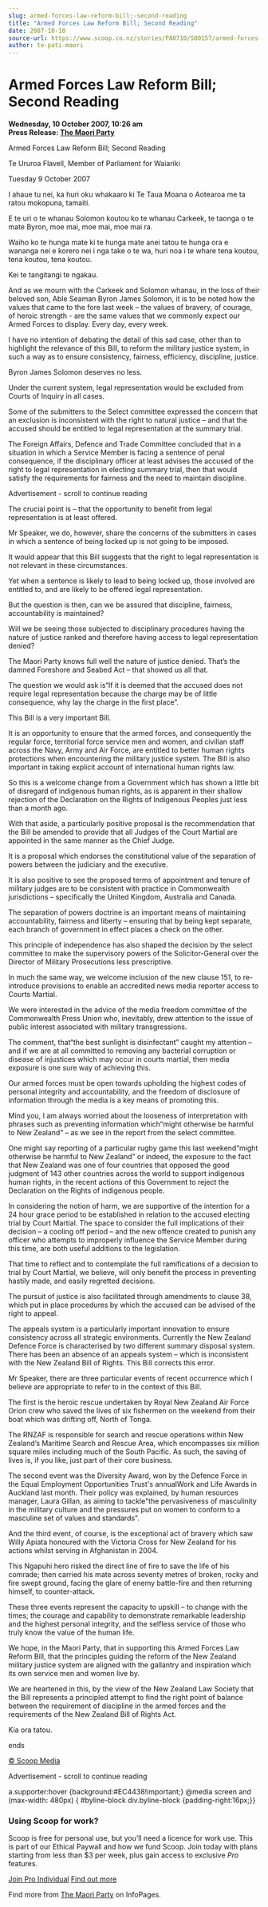 ```yaml
---
slug: armed-forces-law-reform-bill;-second-reading
title: "Armed Forces Law Reform Bill; Second Reading"
date: 2007-10-10
source-url: https://www.scoop.co.nz/stories/PA0710/S00157/armed-forces-law-reform-bill-second-reading.htm
author: te-pati-maori
---
```

Armed Forces Law Reform Bill; Second Reading
============================================

**Wednesday, 10 October 2007, 10:26 am**  
**Press Release: [The Maori Party](https://info.scoop.co.nz/The_Maori_Party)**

Armed Forces Law Reform Bill; Second Reading

Te Ururoa Flavell, Member of Parliament for Waiariki

Tuesday 9 October 2007

I ahaue tu nei, ka huri oku whakaaro ki Te Taua Moana o Aotearoa me ta ratou mokopuna, tamaiti.

E te uri o te whanau Solomon koutou ko te whanau Carkeek, te taonga o te mate Byron, moe mai, moe mai, moe mai ra.

Waiho ko te hunga mate ki te hunga mate anei tatou te hunga ora e wananga nei e korero nei i nga take o te wa, huri noa i te whare tena koutou, tena koutou, tena koutou.

Kei te tangitangi te ngakau.

And as we mourn with the Carkeek and Solomon whanau, in the loss of their beloved son, Able Seaman Byron James Solomon, it is to be noted how the values that came to the fore last week – the values of bravery, of courage, of heroic strength - are the same values that we commonly expect our Armed Forces to display. Every day, every week.

I have no intention of debating the detail of this sad case, other than to highlight the relevance of this Bill, to reform the military justice system, in such a way as to ensure consistency, fairness, efficiency, discipline, justice.

Byron James Solomon deserves no less.

Under the current system, legal representation would be excluded from Courts of Inquiry in all cases.

Some of the submitters to the Select committee expressed the concern that an exclusion is inconsistent with the right to natural justice – and that the accused should be entitled to legal representation at the summary trial.

The Foreign Affairs, Defence and Trade Committee concluded that in a situation in which a Service Member is facing a sentence of penal consequence, if the disciplinary officer at least advises the accused of the right to legal representation in electing summary trial, then that would satisfy the requirements for fairness and the need to maintain discipline.

Advertisement - scroll to continue reading





The crucial point is – that the opportunity to benefit from legal representation is at least offered.

Mr Speaker, we do, however, share the concerns of the submitters in cases in which a sentence of being locked up is not going to be imposed.

It would appear that this Bill suggests that the right to legal representation is not relevant in these circumstances.

Yet when a sentence is likely to lead to being locked up, those involved are entitled to, and are likely to be offered legal representation.

But the question is then, can we be assured that discipline, fairness, accountability is maintained?

Will we be seeing those subjected to disciplinary procedures having the nature of justice ranked and therefore having access to legal representation denied?

The Maori Party knows full well the nature of justice denied. That’s the damned Foreshore and Seabed Act – that showed us all that.

The question we would ask is“If it is deemed that the accused does not require legal representation because the charge may be of little consequence, why lay the charge in the first place”.

This Bill is a very important Bill.

It is an opportunity to ensure that the armed forces, and consequently the regular force, territorial force service men and women, and civilian staff across the Navy, Army and Air Force, are entitled to better human rights protections when encountering the military justice system. The Bill is also important in taking explicit account of international human rights law.

So this is a welcome change from a Government which has shown a little bit of disregard of indigenous human rights, as is apparent in their shallow rejection of the Declaration on the Rights of Indigenous Peoples just less than a month ago.

With that aside, a particularly positive proposal is the recommendation that the Bill be amended to provide that all Judges of the Court Martial are appointed in the same manner as the Chief Judge.

It is a proposal which endorses the constitutional value of the separation of powers between the judiciary and the executive.

It is also positive to see the proposed terms of appointment and tenure of military judges are to be consistent with practice in Commonwealth jurisdictions – specifically the United Kingdom, Australia and Canada.

The separation of powers doctrine is an important means of maintaining accountability, fairness and liberty – ensuring that by being kept separate, each branch of government in effect places a check on the other.

This principle of independence has also shaped the decision by the select committee to make the supervisory powers of the Solicitor-General over the Director of Military Prosecutions less prescriptive.

In much the same way, we welcome inclusion of the new clause 151, to re-introduce provisions to enable an accredited news media reporter access to Courts Martial.

We were interested in the advice of the media freedom committee of the Commonwealth Press Union who, inevitably, drew attention to the issue of public interest associated with military transgressions.

The comment, that“the best sunlight is disinfectant” caught my attention – and if we are at all committed to removing any bacterial corruption or disease of injustices which may occur in courts martial, then media exposure is one sure way of achieving this.

Our armed forces must be open towards upholding the highest codes of personal integrity and accountability, and the freedom of disclosure of information through the media is a key means of promoting this.

Mind you, I am always worried about the looseness of interpretation with phrases such as preventing information which“might otherwise be harmful to New Zealand” – as we see in the report from the select committee.

One might say reporting of a particular rugby game this last weekend“might otherwise be harmful to New Zealand” or indeed, the exposure to the fact that New Zealand was one of four countries that opposed the good judgment of 143 other countries across the world to support indigenous human rights, in the recent actions of this Government to reject the Declaration on the Rights of indigenous people.

In considering the notion of harm, we are supportive of the intention for a 24 hour grace period to be established in relation to the accused electing trial by Court Martial. The space to consider the full implications of their decision – a cooling off period – and the new offence created to punish any officer who attempts to improperly influence the Service Member during this time, are both useful additions to the legislation.

That time to reflect and to contemplate the full ramifications of a decision to trial by Court Martial, we believe, will only benefit the process in preventing hastily made, and easily regretted decisions.

The pursuit of justice is also facilitated through amendments to clause 38, which put in place procedures by which the accused can be advised of the right to appeal.

The appeals system is a particularly important innovation to ensure consistency across all strategic environments. Currently the New Zealand Defence Force is characterised by two different summary disposal system. There has been an absence of an appeals system – which is inconsistent with the New Zealand Bill of Rights. This Bill corrects this error.

Mr Speaker, there are three particular events of recent occurrence which I believe are appropriate to refer to in the context of this Bill.

The first is the heroic rescue undertaken by Royal New Zealand Air Force Orion crew who saved the lives of six fishermen on the weekend from their boat which was drifting off, North of Tonga.

The RNZAF is responsible for search and rescue operations within New Zealand’s Maritime Search and Rescue Area, which encompasses six million square miles including much of the South Pacific. As such, the saving of lives is, if you like, just part of their core business.

The second event was the Diversity Award, won by the Defence Force in the Equal Employment Opportunities Trust's annualWork and Life Awards in Auckland last month. Their policy was explained, by human resources manager, Laura Gillan, as aiming to tackle"the pervasiveness of masculinity in the military culture and the pressures put on women to conform to a masculine set of values and standards".

And the third event, of course, is the exceptional act of bravery which saw Willy Apiata honoured with the Victoria Cross for New Zealand for his actions whilst serving in Afghanistan in 2004.

This Ngapuhi hero risked the direct line of fire to save the life of his comrade; then carried his mate across seventy metres of broken, rocky and fire swept ground, facing the glare of enemy battle-fire and then returning himself, to counter-attack.

These three events represent the capacity to upskill – to change with the times; the courage and capability to demonstrate remarkable leadership and the highest personal integrity, and the selfless service of those who truly know the value of the human life.

We hope, in the Maori Party, that in supporting this Armed Forces Law Reform Bill, that the principles guiding the reform of the New Zealand military justice system are aligned with the gallantry and inspiration which its own service men and women live by.

We are heartened in this, by the view of the New Zealand Law Society that the Bill represents a principled attempt to find the right point of balance between the requirement of discipline in the armed forces and the requirements of the New Zealand Bill of Rights Act.

Kia ora tatou.

  
ends

[© Scoop Media](http://www.scoop.co.nz/about/terms.html)  

Advertisement - scroll to continue reading



a.supporter:hover {background:#EC4438!important;} @media screen and (max-width: 480px) { #byline-block div.byline-block {padding-right:16px;}}

### Using Scoop for work?

Scoop is free for personal use, but you’ll need a licence for work use. This is part of our Ethical Paywall and how we fund Scoop. Join today with plans starting from less than $3 per week, plus gain access to exclusive _Pro_ features.  
  
[Join Pro Individual](https://pro.scoop.co.nz/Individual/?from=ProIn24) [Find out more](https://pro.scoop.co.nz/using-scoop-for-work/?from=ProIn24)

Find more from [The Maori Party](https://info.scoop.co.nz/The_Maori_Party) on InfoPages.